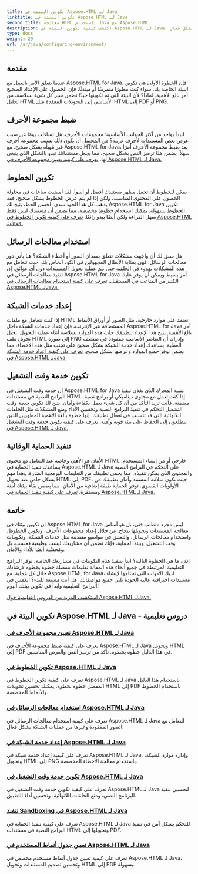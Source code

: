 ```yaml
---
title: تكوين البيئة في Aspose.HTML لـ Java
linktitle: تكوين البيئة في Aspose.HTML لـ Java
second_title: معالجة HTML باستخدام Java مع Aspose.HTML
description: اكتشف كيفية تكوين البيئة في Aspose.HTML لـ Java. تعلم كيفية تعيين مجموعات الأحرف وتكوين الخطوط واستخدام معالجات الرسائل بشكل فعال.
type: docs
weight: 29
url: /ar/java/configuring-environment/
---
```

## مقدمة

عندما يتعلق الأمر بالعمل مع Aspose.HTML for Java، فإن الخطوة الأولى هي تكوين البيئة الخاصة بك. سواء كنت مطورًا متمرسًا أو مبتدئًا، فإن الحصول على الإعداد الصحيح أمر بالغ الأهمية. لماذا؟ لأن البيئة التي تم تكوينها جيدًا تضمن سير كل شيء بسلاسة، من تحليل HTML الأساسي إلى التحويلات المعقدة مثل HTML إلى PDF أو PNG.

## ضبط مجموعة الأحرف

لنبدأ بواحد من أكثر الجوانب الأساسية: مجموعات الأحرف. هل تساءلت يومًا عن سبب عرض بعض المستندات لأحرف غريبة؟ من المحتمل أن يكون ذلك بسبب مجموعة أحرف غير مُهيأة بشكل صحيح. مع Aspose.HTML for Java، يعد ضبط مجموعة الأحرف أمرًا سهلاً. يضمن هذا ترميز النص بشكل صحيح، مما يجعل مستنداتك تبدو بالشكل الذي ينبغي لها.
[تعرف على كيفية تعيين مجموعة الأحرف في Aspose.HTML لـ Java.](./set-character-set/)

## تكوين الخطوط

يمكن للخطوط أن تجعل مظهر مستندك أفضل أو أسوأ. لقد أمضيت ساعات في محاولة الحصول على المحتوى المناسب، ولكن إذا لم يتم عرض الخطوط بشكل صحيح، فقد يذهب كل هذا الجهد سدى. لحسن الحظ، يتيح لك Aspose.HTML for Java تكوين الخطوط بسهولة. يمكنك استخدام خطوط مخصصة، مما يضمن أن مستندك ليس فقط سهل القراءة ولكن أيضًا يبدو رائعًا.
[تعرف على كيفية تكوين الخطوط في Aspose.HTML لـJava.](./configure-fonts/)

## استخدام معالجات الرسائل

هل سبق لك أن واجهت مشكلات تتعلق بفقدان الصور أو أخطاء الشبكة؟ هنا يأتي دور معالجات الرسائل. فهي بمثابة الأبطال المجهولين في الكود الخاص بك، حيث تتعامل مع هذه المشكلات بهدوء في الخلفية حتى تتم عملية تحويل المستندات دون أي عوائق. إن تنفيذ معالجات الرسائل في Aspose.HTML for Java أمر بسيط ويمكن أن يوفر عليك الكثير من المتاعب في المستقبل.
[تعرف على كيفية استخدام معالجات الرسائل في Aspose.HTML لـJava.](./use-message-handlers/)

## إعداد خدمات الشبكة

إذا كنت تتعامل مع ملفات HTML تعتمد على موارد خارجية، مثل الصور أو أوراق الأنماط المستضافة عبر الإنترنت، فإن إعداد خدمات الشبكة داخل Aspose.HTML for Java أمر بالغ الأهمية. يتيح هذا الإعداد لتطبيقك جلب هذه الموارد بسلاسة أثناء عملية التحويل. تخيل تحويل ملف HTML إلى صورة PNG وإدراك أن العناصر الأساسية مفقودة في منتصف العملية. يساعدك إعداد خدمة الشبكة بشكل صحيح على تجنب مثل هذه الأخطاء، مما يضمن توفر جميع الموارد وعرضها بشكل صحيح.
[تعرف على كيفية إعداد خدمة الشبكة في Aspose.HTML لـJava.](./setup-network-service/)

## تكوين خدمة وقت التشغيل

إن خدمة وقت التشغيل في Aspose.HTML for Java تشبه المحرك الذي يغذي تنفيذ البرامج النصية في مستندات HTML. إذا كنت تعمل مع محتوى ديناميكي أو برامج نصية مضمنة، فأنت تريد التأكد من أن كل شيء يعمل بكفاءة وأمان. يتيح لك تكوين خدمة وقت التشغيل التحكم في تنفيذ البرامج النصية وتحسين الأداء ومنع المشكلات مثل الحلقات اللانهائية التي قد تتسبب في تعطل تطبيقك. إنها خطوة بالغة الأهمية للمطورين الذين يتطلعون إلى الحفاظ على بيئة قوية وآمنة.
[تعرف على كيفية تكوين خدمة وقت التشغيل في Aspose.HTML لـ Java.](./configure-runtime-service/)

## تنفيذ الحماية الوقائية

الأمان هو الأهم، وخاصة عند التعامل مع محتوى HTML خارجي أو من إنشاء المستخدم. يساعدك تنفيذ الحماية في Aspose.HTML لـ Java على التحكم في البرامج النصية والمحتوى الذي يمكن تنفيذه، مما يحمي تطبيقك من التعليمات البرمجية الضارة. وهذا مهم بشكل خاص عند تحويل HTML إلى PDF، حيث تكون سلامة المستند وأمان تطبيقك من الأولويات القصوى. توفر الحماية طبقة إضافية من الأمان، مما يضمن بقاء بيئتك آمنة ومستقرة.
[تعرف على كيفية تنفيذ الحماية في Aspose.HTML لـ Java.](./implement-sandboxing/)


## خاتمة

إن تكوين بيئتك في Aspose.HTML for Java ليس مجرد متطلب فني، بل هو أساس معالجة المستندات وتحويلها بنجاح. من خلال إعداد مجموعات الأحرف، وتكوين الخطوط، واستخدام معالجات الرسائل، والتعمق في مواضيع متقدمة مثل خدمات الشبكة، وتكوينات وقت التشغيل، وبيئة الحماية، فإنك تضمن أن مشاريعك ليست وظيفية فحسب، بل ومُحسَّنة أيضًا للأداء والأمان.

إذن، ما هي الخطوة التالية؟ ابدأ بتنفيذ هذه التكوينات في مشاريعك الخاصة. توفر البرامج التعليمية المرتبطة في جميع أنحاء هذه المقالة تعليمات مفصلة خطوة بخطوة لإرشادك خلال كل عملية. مع Aspose.HTML for Java، لديك الأدوات التي تحتاجها لإنشاء مستندات احترافية عالية الجودة تلبي جميع مواصفاتك. هل أنت مستعد للبدء؟ انغمس في البرامج التعليمية وابدأ في تكوين بيئتك اليوم!

[استكشف المزيد من الدروس التعليمية حول Aspose.HTML لـJava.](https://reference.aspose.com/words/net/)

## تكوين البيئة في Aspose.HTML لـ Java - دروس تعليمية
### [تعيين مجموعة الأحرف في Aspose.HTML لـ Java](./set-character-set/)
تعرف على كيفية ضبط مجموعة الأحرف في Aspose.HTML لـ Java وتحويل HTML إلى PDF في هذا الدليل خطوة بخطوة. تأكد من ترميز النص والعرض المناسبين.
### [تكوين الخطوط في Aspose.HTML لـ Java](./configure-fonts/)
تعرف على كيفية تكوين الخطوط في Aspose.HTML لـ Java باستخدام هذا الدليل المفصل خطوة بخطوة. يمكنك تحسين تحويلات HTML إلى PDF باستخدام الخطوط والأنماط المخصصة.
### [استخدام معالجات الرسائل في Aspose.HTML لـ Java](./use-message-handlers/)
تعرف على كيفية استخدام معالجات الرسائل في Aspose.HTML لـ Java للتعامل مع الصور المفقودة وغيرها من عمليات الشبكة بشكل فعال.
### [إعداد خدمة الشبكة في Aspose.HTML لـ Java](./setup-network-service/)
تعرف على كيفية إعداد خدمة شبكة في Aspose.HTML لـ Java، وإدارة موارد الشبكة، وتحويل HTML إلى PNG باستخدام معالجة الأخطاء المخصصة.
### [تكوين خدمة وقت التشغيل في Aspose.HTML لـ Java](./configure-runtime-service/)
تعرف على كيفية تكوين خدمة وقت التشغيل في Aspose.HTML لـ Java لتحسين تنفيذ البرنامج النصي، ومنع الحلقات اللانهائية، وتحسين أداء التطبيق.
### [تنفيذ Sandboxing في Aspose.HTML لـ Java](./implement-sandboxing/)
تعرف على كيفية تنفيذ الحماية في Aspose.HTML لـ Java للتحكم بشكل آمن في تنفيذ البرامج النصية في مستندات HTML وتحويلها إلى PDF.
### [تعيين جدول أنماط المستخدم في Aspose.HTML لـ Java](./set-user-style-sheet/)
تعرف على كيفية تعيين جدول أنماط مستخدم مخصص في Aspose.HTML لـ Java، وتحسين تصميم المستندات وتحويل HTML إلى PDF بسهولة.